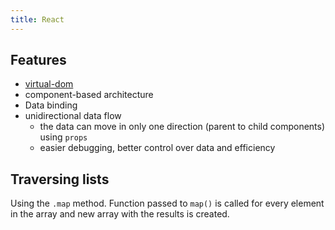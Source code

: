 ```yaml
---
title: React
---
```


## Features

- [virtual-dom](/knowledge/react/virtual-dom.md)
- component-based architecture
- Data binding
- unidirectional data flow
  - the data can move in only one direction (parent to child components) using `props`
  - easier debugging, better control over data and efficiency

## Traversing lists

Using the `.map` method. Function passed to `map()` is called for every element in the array and new array with the results is created.
